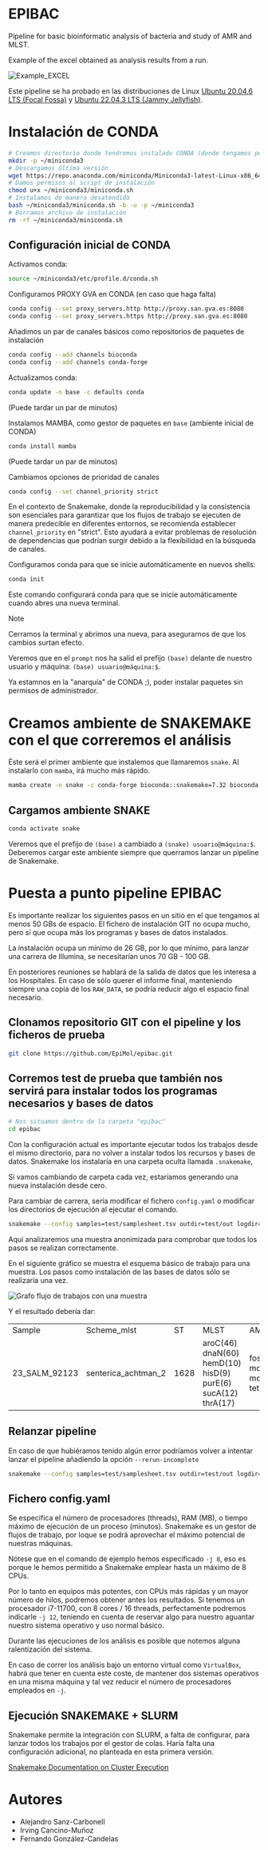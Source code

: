 # EPIBAC

Pipeline for basic bioinformatic analysis of bacteria and study of AMR and MLST.

Example of the excel obtained as analysis results from a run.


![Example_EXCEL](test/Ejemplo_resultados_run.png)


Este pipeline se ha probado en las distribuciones de Linux [Ubuntu 20.04.6 LTS (Focal Fossa)](https://releases.ubuntu.com/focal/) y [Ubuntu 22.04.3 LTS (Jammy Jellyfish)](https://releases.ubuntu.com/jammy/).


# Instalación de CONDA

```bash
# Creamos directorio donde tendremos instalado CONDA (donde tengamos permisos de escritura)
mkdir -p ~/miniconda3
# Descargamos última versión
wget https://repo.anaconda.com/miniconda/Miniconda3-latest-Linux-x86_64.sh -O ~/miniconda3/miniconda.sh
# Damos permisos al script de instalación
chmod u+x ~/miniconda3/miniconda.sh
# Instalamos de manera desatendida
bash ~/miniconda3/miniconda.sh -b -u -p ~/miniconda3
# Borramos archivo de instalación
rm -rf ~/miniconda3/miniconda.sh
```

## Configuración inicial de CONDA

Activamos conda:
```bash
source ~/miniconda3/etc/profile.d/conda.sh
```

Configuramos PROXY GVA en CONDA (en caso que haga falta)
```bash
conda config --set proxy_servers.http http://proxy.san.gva.es:8080
conda config --set proxy_servers.https http://proxy.san.gva.es:8080
```

Añadimos un par de canales básicos como repositorios de paquetes de instalación
```bash
conda config --add channels bioconda
conda config --add channels conda-forge
```

Actualizamos conda:
```bash
conda update -n base -c defaults conda
```
(Puede tardar un par de minutos)

Instalamos MAMBA, como gestor de paquetes en `base` (ambiente inicial de CONDA)
```bash
conda install mamba
```
(Puede tardar un par de minutos)

Cambiamos opciones de prioridad de canales 
```bash
conda config --set channel_priority strict
```
En el contexto de Snakemake, donde la reproducibilidad y la consistencia son esenciales para garantizar que los flujos de trabajo se ejecuten de manera predecible en diferentes entornos, se recomienda establecer `channel_priority` en "strict". Esto ayudará a evitar problemas de resolución de dependencias que podrían surgir debido a la flexibilidad en la búsqueda de canales.

Configuramos conda para que se inicie automáticamente en nuevos shells:
```bash
conda init
```
Este comando configurará conda para que se inicie automáticamente cuando abres una nueva terminal.



> [!NOTE]
> Cerramos la terminal y abrimos una nueva, para asegurarnos de que los cambios surtan efecto.


Veremos que en el `prompt` nos ha salid el prefijo `(base)` delante de nuestro usuario y máquina: `(base) usuario@máquina:$`.

Ya estamnos en la "anarquía" de CONDA ;), poder instalar paquetes sin permisos de administrador.




# Creamos ambiente de SNAKEMAKE con el que correremos el análisis

Éste será el primer ambiente que instalemos que llamaremos `snake`. Al instalarlo con `mamba`, irá mucho más rápido.

```bash
mamba create -n snake -c conda-forge bioconda::snakemake=7.32 bioconda::snakemake-minimal=7.32 snakemake-wrapper-utils pandas openpyxl
```

## Cargamos ambiente SNAKE
```bash
conda activate snake
```
Veremos que el prefijo de `(base)` a cambiado a `(snake) usuario@máquina:$`. Deberemos cargar este ambiente siempre que querramos lanzar un pipeline de Snakemake.


# Puesta a punto pipeline EPIBAC

Es importante realizar los siguientes pasos en un sitio en el que tengamos al menos 50 GBs de espacio. El fichero de instalación GIT no ocupa mucho, pero sí que ocupa más los programas y bases de datos instalados.

La instalación ocupa un mínimo de 26 GB, por lo que mínimo, para lanzar una carrera de Illumina, se necesitarían unos 70 GB - 100 GB.

En posteriores reuniones se hablará de la salida de datos que les interesa a los Hospitales. En caso de sólo querer el informe final, manteniendo siempre una copia de los `RAW_DATA`, se podría reducir algo el espacio final necesario. 


## Clonamos repositorio GIT con el pipeline y los ficheros de prueba
```bash
git clone https://github.com/EpiMol/epibac.git
```

## Corremos test de prueba que también nos servirá para instalar todos los programas necesarios y bases de datos
```bash
# Nos situamos dentro de la carpeta "epibac"
cd epibac	
```

Con la configuración actual es importante ejecutar todos los trabajos desde el mismo directorio, para no volver a instalar todos los recursos y bases de datos.
Snakemake los instalaría en una carpeta oculta llamada `.snakemake`, 

Si vamos cambiando de carpeta cada vez, estaríamos generando una nueva instalación desde cero.

Para cambiar de carrera, sería modificar el fichero `config.yaml` o modificar los directorios de ejecución al ejecutar el comando.

```bash
snakemake --config samples=test/samplesheet.tsv outdir=test/out logdir=test/log --use-conda -j 8
```

Aquí analizaremos una muestra anonimizada para comprobar que todos los pasos se realizan correctamente.

En el siguiente gráfico se muestra el esquema básico de trabajo para una muestra. Los pasos como instalación de las bases de datos sólo se realizaría una vez.


![Grafo flujo de trabajos con una muestra](test/dag.png)


Y el resultado debería dar:

| | | | | | | | | |
|-|-|-|-|-|-|-|-|-|
|Sample|Scheme_mlst|ST|MLST|AMR|VIRULENCE|SCOPE_core|GENE_resfinder|PHENO_resfinder|
|23_SALM_92123|senterica_achtman_2|1628|aroC(46) dnaN(60) hemD(10) hisD(9) purE(6) sucA(12) thrA(17)|fosA7.7 mdsA mdsB tet(C)|iroB iroC sinH|fosA7.7 tet(C)|aac(6')-Iaa fosA7 tet(C)|tobramycin-amikacin[aminoglycoside] fosfomycin[fosfomycin] tetracycline-doxycycline[tetracycline]|


## Relanzar pipeline
En caso de que hubiéramos tenido algún error podríamos volver a intentar lanzar el pipeline añadiendo la opción `--rerun-incomplete`
```bash
snakemake --config samples=test/samplesheet.tsv outdir=test/out logdir=test/log --use-conda -j 8 --rerun-incomplete
```


## Fichero config.yaml

Se especifica el número de procesadores (threads), RAM (MB), o tiempo máximo de ejecución de un proceso (minutos). Snakemake es un gestor de flujos de trabajo, por loque se podrá aprovechar el máximo potencial de nuestras máquinas.

Nótese que en el comando de ejemplo hemos especificado `-j 8`, eso es porque le hemos permitido a Snakemake emplear hasta un máximo de 8 CPUs.

Por lo tanto en equipos más potentes, con CPUs más rápidas y un mayor número de hilos, podremos obtener antes los resultados. Si tenemos un procesador i7-11700, con 8 cores / 16 threads, perfectamente podremos indicarle `-j 12`, teniendo en cuenta de reservar algo para nuestro aguantar nuestro sistema operativo y uso normal básico.

Durante las ejecuciones de los análisis es posible que notemos alguna ralentización del sistema.

En caso de correr los análisis bajo un entorno virtual como `VirtualBox`, habrá que tener en cuenta este coste, de mantener dos sistemas operativos en una misma máquina y tal vez reducir el número de procesadores empleados en `-j`.

## Ejecución SNAKEMAKE + SLURM
Snakemake permite la integración con SLURM, a falta de configurar, para lanzar todos los trabajos por el gestor de colas. Haría falta una configuración adicional, no planteada en esta primera versión.

[Snakemake Documentation on Cluster Execution](https://snakemake.readthedocs.io/en/stable/executing/cluster.html)


# Autores

- Alejandro Sanz-Carbonell
- Irving Cancino-Muñoz
- Fernando González-Candelas
